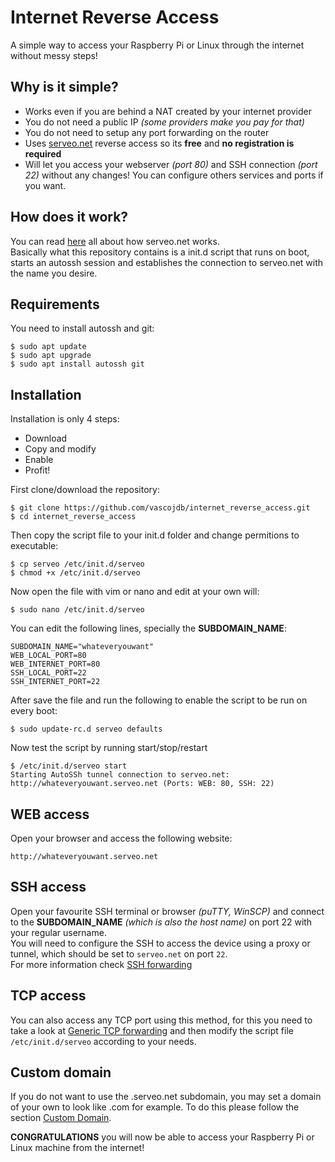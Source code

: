 # Internet Reverse Access
A simple way to access your Raspberry Pi or Linux through the internet without messy steps!

## Why is it simple?
 - Works even if you are behind a NAT created by your internet provider
 - You do not need a public IP *(some providers make you pay for that)*
 - You do not need to setup any port forwarding on the router
 - Uses [serveo.net](http://serveo.net/) reverse access so its **free** and **no registration is required**
 - Will let you access your webserver *(port 80)* and SSH connection *(port 22)* without any changes! You can configure others services and ports if you want.

## How does it work?
You can read [here](http://serveo.net/#intro) all about how serveo.net works.  
Basically what this repository contains is a init.d script that runs on boot, starts an autossh session and establishes the connection to serveo.net with the name you desire.

## Requirements
You need to install autossh and git:
```
$ sudo apt update
$ sudo apt upgrade
$ sudo apt install autossh git
```

## Installation
Installation is only 4 steps:  
 - Download
 - Copy and modify
 - Enable
 - Profit!  

First clone/download the repository:
```
$ git clone https://github.com/vascojdb/internet_reverse_access.git
$ cd internet_reverse_access
```

Then copy the script file to your init.d folder and change permitions to executable:
```
$ cp serveo /etc/init.d/serveo
$ chmod +x /etc/init.d/serveo
```

Now open the file with vim or nano and edit at your own will:
```
$ sudo nano /etc/init.d/serveo
```

You can edit the following lines, specially the **SUBDOMAIN_NAME**:
```
SUBDOMAIN_NAME="whateveryouwant"
WEB_LOCAL_PORT=80
WEB_INTERNET_PORT=80
SSH_LOCAL_PORT=22
SSH_INTERNET_PORT=22
```

After save the file and run the following to enable the script to be run on every boot:
```
$ sudo update-rc.d serveo defaults
```

Now test the script by running start/stop/restart
```
$ /etc/init.d/serveo start
Starting AutoSSh tunnel connection to serveo.net: http://whateveryouwant.serveo.net (Ports: WEB: 80, SSH: 22)
```

## WEB access
Open your browser and access the following website:
```
http://whateveryouwant.serveo.net
```

## SSH access
Open your favourite SSH terminal or browser *(puTTY, WinSCP)* and connect to the **SUBDOMAIN_NAME** *(which is also the host name)* on port 22 with your regular username.  
You will need to configure the SSH to access the device using a proxy or tunnel, which should be set to `serveo.net` on port `22`.  
For more information check [SSH forwarding](http://serveo.net/#intro)

## TCP access
You can also access any TCP port using this method, for this you need to take a look at [Generic TCP forwarding](http://serveo.net/#intro) and then modify the script file `/etc/init.d/serveo` according to your needs.

## Custom domain
If you do not want to use the <something>.serveo.net subdomain, you may set a domain of your own to look like <something>.com for example. To do this please follow the section [Custom Domain](http://serveo.net/#intro).


**CONGRATULATIONS** you will now be able to access your Raspberry Pi or Linux machine from the internet!
